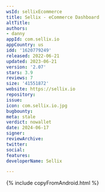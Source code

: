 ```yaml
---
wsId: sellixEcommerce
title: Sellix - eCommerce Dashboard
altTitle: 
authors:
- danny
appId: com.sellix.io
appCountry: us
idd: '1620779249'
released: 2022-06-21
updated: 2023-06-21
version: '2.07'
stars: 3.9
reviews: 7
size: '41551872'
website: https://sellix.io
repository: 
issue: 
icon: com.sellix.io.jpg
bugbounty: 
meta: stale
verdict: nowallet
date: 2024-06-17
signer: 
reviewArchive: 
twitter: 
social: 
features: 
developerName: Sellix

---
```


{% include copyFromAndroid.html %}